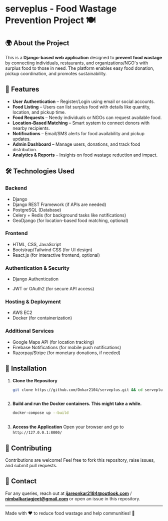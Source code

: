 # serveplus - Food Wastage Prevention Project 🍽️ 

## 🌍 About the Project
This is a **Django-based web application** designed to **prevent food wastage** by connecting individuals, restaurants, and organizations/NGO's with surplus food to those in need. The platform enables easy food donation, pickup coordination, and promotes sustainability.

## 🚀 Features
- **User Authentication** – Register/Login using email or social accounts.
- **Food Listing** – Users can list surplus food with details like quantity, location, and pickup time.
- **Food Requests** – Needy individuals or NGOs can request available food.
- **Location-Based Matching** – Smart system to connect donors with nearby recipients.
- **Notifications** – Email/SMS alerts for food availability and pickup updates.
- **Admin Dashboard** – Manage users, donations, and track food distribution.
- **Analytics & Reports** – Insights on food wastage reduction and impact.

## 🛠️ Technologies Used
### **Backend**
- Django
- Django REST Framework (if APIs are needed)
- PostgreSQL (Database)
- Celery + Redis (for background tasks like notifications)
- GeoDjango (for location-based food matching, optional)

### **Frontend**
- HTML, CSS, JavaScript
- Bootstrap/Tailwind CSS (for UI design)
- React.js (for interactive frontend, optional)

### **Authentication & Security**
- Django Authentication
<!-- - OAuth (Google, Facebook, etc.) -->
- JWT or OAuth2 (for secure API access)

### **Hosting & Deployment**
- AWS EC2
- Docker (for containerization)

### **Additional Services**
- Google Maps API (for location tracking)
- Firebase Notifications (for mobile push notifications)
- Razorpay/Stripe (for monetary donations, if needed)

## 📌 Installation
1. **Clone the Repository**
   ```bash
   git clone https://github.com/Onkar2104/serveplus.git && cd serveplus
   ```
   ```

2. **Build and run the Docker containers. This might take a while.**
   ```bash
   docker-compose up --build
   ```
   ```
6. **Access the Application**
   Open your browser and go to `http://127.0.0.1:8000/`

<!-- ## 📜 License
This project is licensed under the MIT License - see the [LICENSE](LICENSE) file for details. -->

## 🤝 Contributing
Contributions are welcome! Feel free to fork this repository, raise issues, and submit pull requests.

## 📧 Contact
For any queries, reach out at **ijareonkar2184@outlook.com** / **nimbalkarjagjeet@gmail.com** or open an issue in this repository.

---
Made with ❤️ to reduce food wastage and help communities! 🌱
